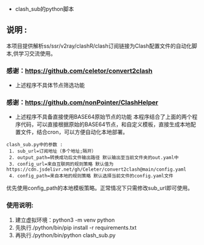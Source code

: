 * clash_sub的python脚本
## 说明 :
本项目提供解析ss/ssr/v2ray/clashR/clash订阅链接为Clash配置文件的自动化脚本,供学习交流使用。
### 感谢：https://github.com/celetor/convert2clash
* 上述程序不具体节点筛选功能
### 感谢：https://github.com/nonPointer/ClashHelper
* 上述程序不具备直接使用BASE64原始节点的功能
本程序结合了上面的两个程序代码，可以直接根据原始的BASE64节点，和自定义模板，直接生成本地配置文件，结合cron，可以方便自动化本地部署。
```
clash_sub.py中的参数 :
 1. sub_url=订阅地址（多个地址;隔开）
 2. output_path=转换成功后文件输出路径 默认输出至当前文件夹的out.yaml中
 3. config_url=来自互联网的规则策略 默认值为https://cdn.jsdelivr.net/gh/Celeter/convert2clash@main/config.yaml
 4. config_path=来自本地的规则策略 默认选择当前文件的config.yaml文件
```
优先使用config_path的本地模板策略。正常情况下只需修改sub_url即可使用。
### 使用说明:
 1. 建立虚拟环境：python3 -m venv python
 2. 先执行./python/bin/pip install -r requirements.txt
 2. 再执行./python/bin/python clash_sub.py
